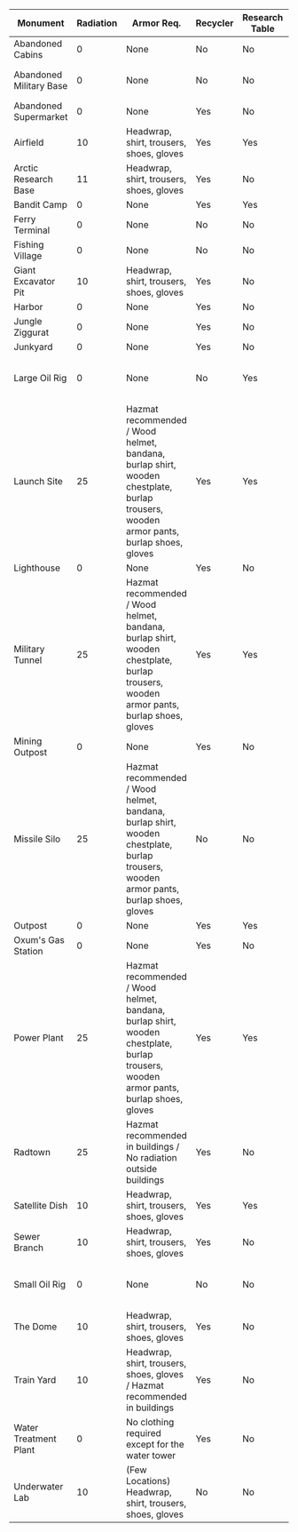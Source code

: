 
Monument | Radiation | Armor Req. | Recycler | Research Table | Workbench | Oil Ref. | Has Diesel | Has Keycards | Req. Keycards | Req. Fuses | Scientists
--- | --- | --- | --- | --- | --- | --- | --- | --- | --- | --- | ---
Abandoned Cabins | 0 | None | No | No | No | No | No | Green |  |  | None
Abandoned Military Base | 0 | None | No | No | No | No | No |  |  |  | 5-10 Blue Scientists
Abandoned Supermarket | 0 | None | Yes | No | No | No | No | Green |  |  | None
Airfield | 10 | Headwrap, shirt, trousers, shoes, gloves | Yes | Yes | No | Yes | No | Red | Green, Blue | 2 | None
Arctic Research Base | 11 | Headwrap, shirt, trousers, shoes, gloves | Yes | No | No | No | No | Red | Green, Blue |  | 10-20 Blue Scientists
Bandit Camp | 0 | None | Yes | Yes | Yes | No | No |  |  |  | None
Ferry Terminal | 0 | None | No | No | No | No | No |  |  |  | None
Fishing Village | 0 | None | No | No | No | No | No |  |  |  | None
Giant Excavator Pit | 10 | Headwrap, shirt, trousers, shoes, gloves | Yes | No | No | No | No |  |  |  | 18 Blue Scientists
Harbor | 0 | None | Yes | No | No | Yes | No | Blue | Green | 1 | None
Jungle Ziggurat | 0 | None | Yes | No | No | No | No |  |  |  | None
Junkyard | 0 | None | Yes | No | No | No | Yes | Green |  |  | None
Large Oil Rig | 0 | None | No | Yes | No | No | Yes |  | Red |  | 26 Blue Scientists, 10 Heavy Scientists
Launch Site | 25 | Hazmat recommended / Wood helmet, bandana, burlap shirt, wooden chestplate, burlap trousers, wooden armor pants, burlap shoes, gloves | Yes | Yes | No | No | No |  | Green, Red | 2 | None
Lighthouse | 0 | None | Yes | No | No | No | No | Green |  |  | None
Military Tunnel | 25 | Hazmat recommended / Wood helmet, bandana, burlap shirt, wooden chestplate, burlap trousers, wooden armor pants, burlap shoes, gloves | Yes | Yes | No | No | No |  | Green, Blue, Red | 1 | 29 Blue Scientists
Mining Outpost | 0 | None | Yes | No | No | No | No |  |  |  | None
Missile Silo | 25 | Hazmat recommended / Wood helmet, bandana, burlap shirt, wooden chestplate, burlap trousers, wooden armor pants, burlap shoes, gloves | No | No | No | No | No | Red | Blue | 1 | 24 NVG Scientists
Outpost | 0 | None | Yes | Yes | Yes | Yes | No | Blue |  |  | None
Oxum's Gas Station | 0 | None | Yes | No | No | No | No | Green |  |  | None
Power Plant | 25 | Hazmat recommended / Wood helmet, bandana, burlap shirt, wooden chestplate, burlap trousers, wooden armor pants, burlap shoes, gloves | Yes | Yes | No | No | Yes | Red | Green, Blue | 1 | None
Radtown | 25 | Hazmat recommended in buildings / No radiation outside buildings | Yes | No | No | No | No |  |  |  | None
Satellite Dish | 10 | Headwrap, shirt, trousers, shoes, gloves | Yes | Yes | No | Yes | No | Blue | Green | 1 | None
Sewer Branch | 10 | Headwrap, shirt, trousers, shoes, gloves | Yes | No | No | Yes | No | Blue | Green | 1 | None
Small Oil Rig | 0 | None | No | No | No | No | Yes |  | Blue, Red |  | 15 Blue Scientists, 6 Heavy Scientists
The Dome | 10 | Headwrap, shirt, trousers, shoes, gloves | Yes | No | No | Yes | Yes |  |  |  | None
Train Yard | 10 | Headwrap, shirt, trousers, shoes, gloves / Hazmat recommended in buildings | Yes | No | No | No | No | Red | Green, Blue | 1 | 5-10 Blue Scientists
Water Treatment Plant | 0 | No clothing required except for the water tower | Yes | No | No | Yes | Yes | Red | Blue | 1 | None
Underwater Lab | 10 | (Few Locations) Headwrap, shirt, trousers, shoes, gloves | No | No | No | No | No | Green | Blue, Red | 2 | 10-20 Blue Scientists
